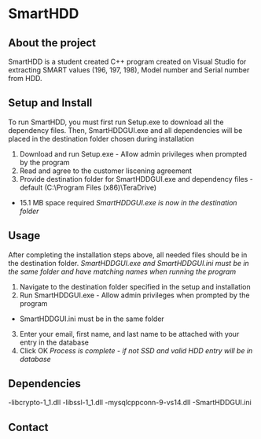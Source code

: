 # SmartHDD 
## About the project
SmartHDD is a student created C++ program created on Visual Studio for extracting SMART values (196, 197, 198), Model number and Serial number from HDD. 


## Setup and Install
To run SmartHDD, you must first run Setup.exe to download all the dependency files. Then, SmartHDDGUI.exe and all dependencies will be placed in the destination folder chosen during installation 

1) Download and run Setup.exe - Allow admin privileges when prompted by the program
2) Read and agree to the customer liscening agreement
3) Provide destination folder for SmartHDDGUI.exe and dependency files - default (C:\Program Files (x86)\TeraDrive)
  - 15.1 MB space required
*SmartHDDGUI.exe is now in the destination folder*

## Usage
After completing the installation steps above, all needed files should be in the destination folder.
*SmartHDDGUI.exe and SmartHDDGUI.ini must be in the same folder and have matching names when running the program*

1) Navigate to the destination folder specified in the setup and installation
2) Run SmartHDDGUI.exe - Allow admin privileges when prompted by the program
  - SmartHDDGUI.ini must be in the same folder
3) Enter your email, first name, and last name to be attached with your entry in the database
4) Click OK
*Process is complete - if not SSD and valid HDD entry will be in database*

## Dependencies
-libcrypto-1_1.dll
-libssl-1_1.dll
-mysqlcppconn-9-vs14.dll
-SmartHDDGUI.ini


## Contact

